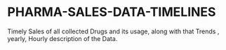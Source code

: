 # PHARMA-SALES-DATA-TIMELINES
Timely Sales of all collected Drugs and its usage, along with that Trends , yearly, Hourly  description of the Data.
